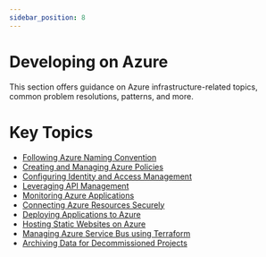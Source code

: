 ```yaml
---
sidebar_position: 8
---
```


# Developing on Azure

This section offers guidance on Azure infrastructure-related topics, common
problem resolutions, patterns, and more.

# Key Topics

- [Following Azure Naming Convention](./azure-naming-convention.md)
- [Creating and Managing Azure Policies](./policies/)
- [Configuring Identity and Access Management](./iam/)
- [Leveraging API Management](./apim/)
- [Monitoring Azure Applications](./monitoring/)
- [Connecting Azure Resources Securely](./networking/)
- [Deploying Applications to Azure](./application-deployment/)
- [Hosting Static Websites on Azure](./static-websites/)
- [Managing Azure Service Bus using Terraform](./using-service-bus.md)
- [Archiving Data for Decommissioned Projects](./archive-data.md)
